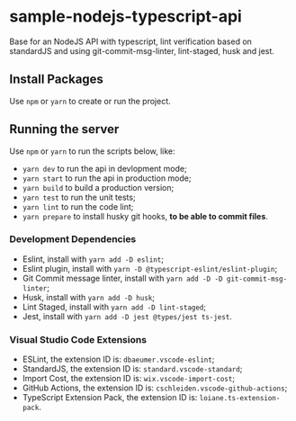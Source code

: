# sample-nodejs-typescript-api
Base for an NodeJS API with typescript, lint verification based on standardJS and using git-commit-msg-linter, lint-staged, husk and jest. 

## Install Packages
Use `npm` or `yarn` to create or run the project.

## Running the server
Use `npm` or `yarn` to run the scripts below, like:
- `yarn dev` to run the api in devlopment mode;
- `yarn start` to run the api in production mode;
- `yarn build` to build a production version;
- `yarn test` to run the unit tests;
- `yarn lint` to run the code lint;
- `yarn prepare` to install husky git hooks, **to be able to commit files**.

### Development Dependencies
- Eslint, install with `yarn add -D eslint`;
- Eslint plugin, install with `yarn -D @typescript-eslint/eslint-plugin`;
- Git Commit message linter, install with `yarn add -D -D git-commit-msg-linter`;
- Husk, install with `yarn add -D husk`;
- Lint Staged, install with `yarn add -D lint-staged`;
- Jest, install with `yarn add -D jest @types/jest ts-jest`.

### Visual Studio Code Extensions
- ESLint, the extension ID is: `dbaeumer.vscode-eslint`;
- StandardJS, the extension ID is: `standard.vscode-standard`;
- Import Cost, the extension ID is: `wix.vscode-import-cost`;
- GitHub Actions, the extension ID is: `cschleiden.vscode-github-actions`;
- TypeScript Extension Pack, the extension ID is: `loiane.ts-extension-pack`.
